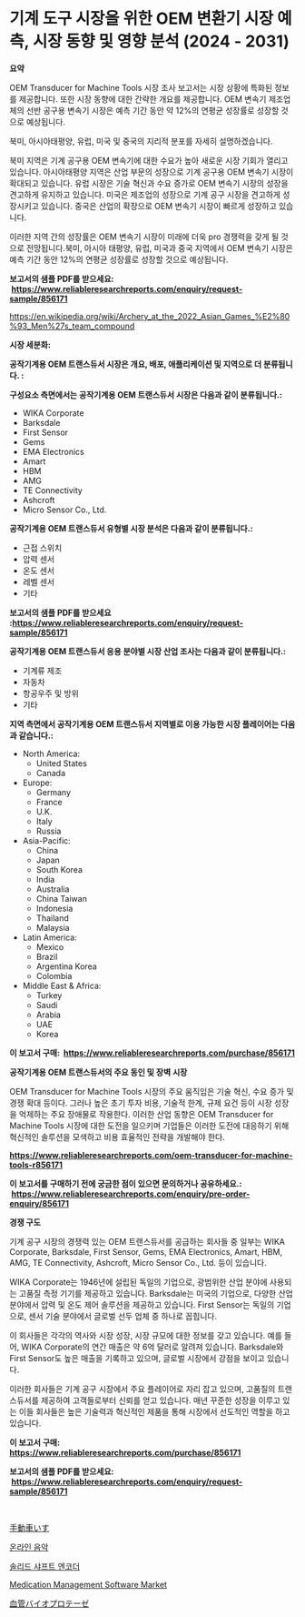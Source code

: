 <p><h1>기계 도구 시장을 위한 OEM 변환기 시장 예측, 시장 동향 및 영향 분석 (2024 - 2031)</h1></p><p><strong>요약</strong></p>
<p><p>OEM Transducer for Machine Tools 시장 조사 보고서는 시장 상황에 특화된 정보를 제공합니다. 또한 시장 동향에 대한 간략한 개요를 제공합니다. OEM 변속기 제조업체의 선반 공구용 변속기 시장은 예측 기간 동안 약 12%의 연평균 성장률로 성장할 것으로 예상됩니다.</p><p>북미, 아시아태평양, 유럽, 미국 및 중국의 지리적 분포를 자세히 설명하겠습니다.</p><p>북미 지역은 기계 공구용 OEM 변속기에 대한 수요가 높아 새로운 시장 기회가 열리고 있습니다. 아시아태평양 지역은 산업 부문의 성장으로 기계 공구용 OEM 변속기 시장이 확대되고 있습니다. 유럽 시장은 기술 혁신과 수요 증가로 OEM 변속기 시장의 성장을 견고하게 유지하고 있습니다. 미국은 제조업의 성장으로 기계 공구 시장을 견고하게 성장시키고 있습니다. 중국은 산업의 확장으로 OEM 변속기 시장이 빠르게 성장하고 있습니다.</p><p>이러한 지역 간의 성장률은 OEM 변속기 시장이 미래에 더욱 pro 경쟁력을 갖게 될 것으로 전망됩니다.북미, 아시아 태평양, 유럽, 미국과 중국 지역에서 OEM 변속기 시장은 예측 기간 동안 12%의 연평균 성장률로 성장할 것으로 예상됩니다.</p></p>
<p><strong>보고서의 샘플 PDF를 받으세요: &nbsp;<a href="https://www.reliableresearchreports.com/enquiry/request-sample/856171">https://www.reliableresearchreports.com/enquiry/request-sample/856171</a></strong></p>
<p><a href="https://en.wikipedia.org/wiki/Archery_at_the_2022_Asian_Games_%E2%80%93_Men%27s_team_compound">https://en.wikipedia.org/wiki/Archery_at_the_2022_Asian_Games_%E2%80%93_Men%27s_team_compound</a></p>
<p><strong>시장 세분화:</strong></p>
<p><strong> 공작기계용 OEM 트랜스듀서 시장은 개요, 배포, 애플리케이션 및 지역으로 더 분류됩니다. :</strong></p>
<p><strong>구성요소 측면에서는 공작기계용 OEM 트랜스듀서 시장은 다음과 같이 분류됩니다.:</strong></p>
<p><ul><li>WIKA Corporate</li><li>Barksdale</li><li>First Sensor</li><li>Gems</li><li>EMA Electronics</li><li>Amart</li><li>HBM</li><li>AMG</li><li>TE Connectivity</li><li>Ashcroft</li><li>Micro Sensor Co., Ltd.</li></ul></p>
<p><strong> 공작기계용 OEM 트랜스듀서 유형별 시장 분석은 다음과 같이 분류됩니다.:</strong></p>
<p><ul><li>근접 스위치</li><li>압력 센서</li><li>온도 센서</li><li>레벨 센서</li><li>기타</li></ul></p>
<p><strong>보고서의 샘플 PDF를 받으세요 :<a href="https://www.reliableresearchreports.com/enquiry/request-sample/856171">https://www.reliableresearchreports.com/enquiry/request-sample/856171</a></strong></p>
<p><strong> 공작기계용 OEM 트랜스듀서 응용 분야별 시장 산업 조사는 다음과 같이 분류됩니다.:</strong></p>
<p><ul><li>기계류 제조</li><li>자동차</li><li>항공우주 및 방위</li><li>기타</li></ul></p>
<p><strong>지역 측면에서 공작기계용 OEM 트랜스듀서 지역별로 이용 가능한 시장 플레이어는 다음과 같습니다.:</strong></p>
<p><ul>
    <li>
        North America:
        <ul>
            <li>United States</li>
            <li>Canada</li>
        </ul>
    </li>
    <li>
        Europe:
        <ul>
            <li>Germany</li>
            <li>France</li>
            <li>U.K.</li>
            <li>Italy</li>
            <li>Russia</li>
        </ul>
    </li>
    <li>
        Asia-Pacific:
        <ul>
            <li>China</li>
            <li>Japan</li>
            <li>South Korea</li>
            <li>India</li>
            <li>Australia</li>
            <li>China Taiwan</li>
            <li>Indonesia</li>
            <li>Thailand</li>
            <li>Malaysia</li>
        </ul>
    </li>
    <li>
        Latin America:
        <ul>
            <li>Mexico</li>
            <li>Brazil</li>
            <li>Argentina Korea</li>
            <li>Colombia</li>
        </ul>
    </li>
    <li>
        Middle East & Africa:
        <ul>
            <li>Turkey</li>
            <li>Saudi</li>
            <li>Arabia</li>
            <li>UAE</li>
            <li>Korea</li>
        </ul>
    </li>
    </ul></p>
<p><strong>이 보고서 구매: &nbsp;<a href="https://www.reliableresearchreports.com/purchase/856171">https://www.reliableresearchreports.com/purchase/856171</a></strong></p>
<p><strong>공작기계용 OEM 트랜스듀서의 주요 동인 및 장벽 시장</strong></p>
<p><p>OEM Transducer for Machine Tools 시장의 주요 움직임은 기술 혁신, 수요 증가 및 경쟁 확대 등이다. 그러나 높은 초기 투자 비용, 기술적 한계, 규제 요건 등이 시장 성장을 억제하는 주요 장애물로 작용한다. 이러한 산업 동향은 OEM Transducer for Machine Tools 시장에 대한 도전을 일으키며 기업들은 이러한 도전에 대응하기 위해 혁신적인 솔루션을 모색하고 비용 효율적인 전략을 개발해야 한다.</p></p>
<p><strong><a href="https://www.reliableresearchreports.com/oem-transducer-for-machine-tools-r856171">https://www.reliableresearchreports.com/oem-transducer-for-machine-tools-r856171</a></strong></p>
<p><strong>이 보고서를 구매하기 전에 궁금한 점이 있으면 문의하거나 공유하세요.: &nbsp;<a href="https://www.reliableresearchreports.com/enquiry/pre-order-enquiry/856171">https://www.reliableresearchreports.com/enquiry/pre-order-enquiry/856171</a></strong></p>
<p><strong>경쟁 구도</strong></p>
<p><p>기계 공구 시장의 경쟁력 있는 OEM 트랜스듀서를 공급하는 회사들 중 일부는 WIKA Corporate, Barksdale, First Sensor, Gems, EMA Electronics, Amart, HBM, AMG, TE Connectivity, Ashcroft, Micro Sensor Co., Ltd. 등이 있습니다. </p><p>WIKA Corporate는 1946년에 설립된 독일의 기업으로, 광범위한 산업 분야에 사용되는 고품질 측정 기기를 제공하고 있습니다. Barksdale는 미국의 기업으로, 다양한 산업 분야에서 압력 및 온도 제어 솔루션을 제공하고 있습니다. First Sensor는 독일의 기업으로, 센서 기술 분야에서 글로벌 선두 업체 중 하나로 꼽힙니다. </p><p>이 회사들은 각각의 역사와 시장 성장, 시장 규모에 대한 정보를 갖고 있습니다. 예를 들어, WIKA Corporate의 연간 매출은 약 6억 달러로 알려져 있습니다. Barksdale와 First Sensor도 높은 매출을 기록하고 있으며, 글로벌 시장에서 강점을 보이고 있습니다.</p><p>이러한 회사들은 기계 공구 시장에서 주요 플레이어로 자리 잡고 있으며, 고품질의 트랜스듀서를 제공하여 고객들로부터 신뢰를 얻고 있습니다. 매년 꾸준한 성장을 이루고 있는 이들 회사들은 높은 기술력과 혁신적인 제품을 통해 시장에서 선도적인 역할을 하고 있습니다.</p></p>
<p><strong>이 보고서 구매: &nbsp; <a href="https://www.reliableresearchreports.com/purchase/856171">https://www.reliableresearchreports.com/purchase/856171</a></strong></p>
<p><strong>보고서의 샘플 PDF를 받으세요: &nbsp;<a href="https://www.reliableresearchreports.com/enquiry/request-sample/856171">https://www.reliableresearchreports.com/enquiry/request-sample/856171</a></strong><strong></strong></p>
<p>&nbsp;</p>
<p><p><a href="https://medium.com/@arimuller2009/%E6%89%8B%E5%8B%95%E8%BB%8A%E3%81%84%E3%81%99%E3%81%AE%E5%B8%82%E5%A0%B4%E8%A6%8F%E6%A8%A1-%E6%88%90%E9%95%B7%E3%83%88%E3%83%AC%E3%83%B3%E3%83%89-%E7%B5%B1%E8%A8%88%E3%83%87%E3%83%BC%E3%82%BF-%E4%BA%88%E6%B8%AC-2024%E5%B9%B4-2031%E5%B9%B4-9800a2bb29c8">手動車いす</a></p><p><a href="https://medium.com/@carmellalang1/%EA%B8%80%EB%A1%9C%EB%B2%8C-%EC%98%A8%EB%9D%BC%EC%9D%B8-%EC%9D%8C%EC%95%85-%EC%8B%9C%EC%9E%A5-%EC%A0%9C%ED%92%88-%EC%9C%A0%ED%98%95-%EC%9B%B9-%EA%B8%B0%EB%B0%98-%ED%81%B4%EB%9D%BC%EC%9A%B0%EB%93%9C-%EC%B5%9C%EC%A2%85-%EC%82%AC%EC%9A%A9%EC%9E%90-%EB%B0%8F-%EC%A7%80%EC%97%AD%EC%97%90-%EC%A4%91%EC%A0%90%EC%9D%84-%EB%91%94-%EB%B6%84%EC%84%9D-%EB%B0%8F-%EC%98%88%EC%B8%A1-2024%EB%85%84-2031%EB%85%84-27c052d0903c">온라인 음악</a></p><p><a href="https://github.com/shampaakter36/Market-Research-Report-List-1/blob/main/1556330122670.md">솔리드 샤프트 엔코더</a></p><p><a href="https://issuu.com/reportprime-2/docs/medication-management-software-market-size-2030.pp">Medication Management Software Market</a></p><p><a href="https://github.com/roulaayoub-saad/Market-Research-Report-List-2/blob/main/4472989105562.md">血管バイオプロテーゼ</a></p></p>